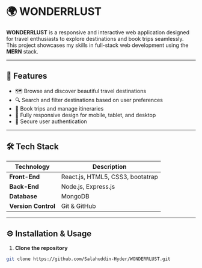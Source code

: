 # 🌍 WONDERRLUST

**WONDERRLUST** is a responsive and interactive web application designed for travel enthusiasts to explore destinations and book trips seamlessly. This project showcases my skills in full-stack web development using the **MERN** stack.

---

## 🚀 Features

- 🗺️ Browse and discover beautiful travel destinations
- 🔍 Search and filter destinations based on user preferences
- 🛒 Book trips and manage itineraries
- 📱 Fully responsive design for mobile, tablet, and desktop
- 🔐 Secure user authentication

---

## 🛠 Tech Stack

| Technology      | Description                       |
|-----------------|------------------------------------|
| **Front-End**   | React.js, HTML5, CSS3, bootatrap   |
| **Back-End**    | Node.js, Express.js                |
| **Database**    | MongoDB                            |
| **Version Control** | Git & GitHub                   |

---

## ⚙️ Installation & Usage

1. **Clone the repository**
```bash
git clone https://github.com/Salahuddin-Hyder/WONDERRLUST.git
